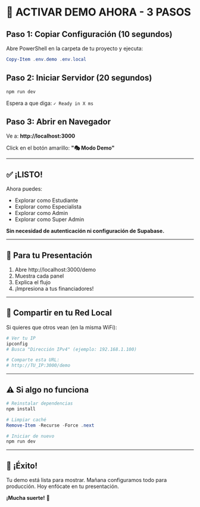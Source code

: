 # 🚀 ACTIVAR DEMO AHORA - 3 PASOS

## Paso 1: Copiar Configuración (10 segundos)

Abre PowerShell en la carpeta de tu proyecto y ejecuta:

```powershell
Copy-Item .env.demo .env.local
```

## Paso 2: Iniciar Servidor (20 segundos)

```powershell
npm run dev
```

Espera a que diga: `✓ Ready in X ms`

## Paso 3: Abrir en Navegador

Ve a: **http://localhost:3000**

Click en el botón amarillo: **"🎭 Modo Demo"**

---

## ✅ ¡LISTO!

Ahora puedes:
- Explorar como Estudiante
- Explorar como Especialista  
- Explorar como Admin
- Explorar como Super Admin

**Sin necesidad de autenticación ni configuración de Supabase.**

---

## 🎯 Para tu Presentación

1. Abre http://localhost:3000/demo
2. Muestra cada panel
3. Explica el flujo
4. ¡Impresiona a tus financiadores!

---

## 📱 Compartir en tu Red Local

Si quieres que otros vean (en la misma WiFi):

```powershell
# Ver tu IP
ipconfig
# Busca "Dirección IPv4" (ejemplo: 192.168.1.100)

# Comparte esta URL:
# http://TU_IP:3000/demo
```

---

## ⚠️ Si algo no funciona

```powershell
# Reinstalar dependencias
npm install

# Limpiar caché
Remove-Item -Recurse -Force .next

# Iniciar de nuevo
npm run dev
```

---

## 🎉 ¡Éxito!

Tu demo está lista para mostrar.
Mañana configuramos todo para producción.
Hoy enfócate en tu presentación.

**¡Mucha suerte!** 🚀
